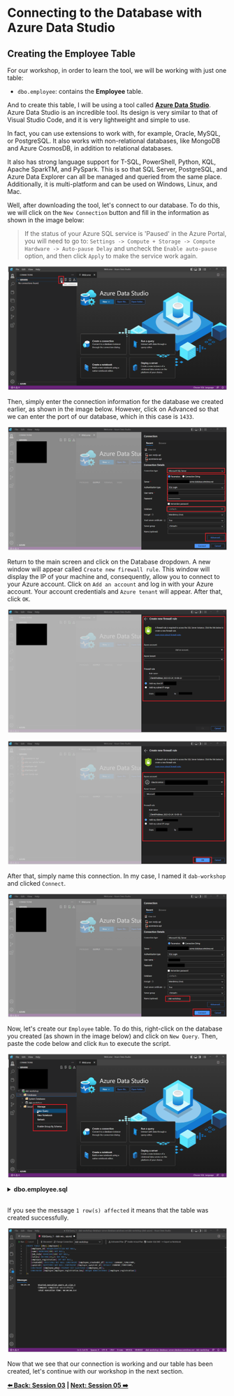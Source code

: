 # Connecting to the Database with Azure Data Studio 

## Creating the Employee Table 

For our workshop, in order to learn the tool, we will be working with just one table:

* `dbo.employee`: contains the **Employee** table. 

And to create this table, I will be using a tool called **[Azure Data Studio](https://azure.microsoft.com/products/data-studio/?WT.mc_id=javascript-75515-gllemos)**. Azure Data Studio is an incredible tool. Its design is very similar to that of Visual Studio Code, and it is very lightweight and simple to use.

In fact, you can use extensions to work with, for example, Oracle, MySQL, or PostgreSQL. It also works with non-relational databases, like MongoDB and Azure CosmosDB, in addition to relational databases.

It also has strong language support for T-SQL, PowerShell, Python, KQL, Apache SparkTM, and PySpark. This is so that SQL Server, PostgreSQL, and Azure Data Explorer can all be managed and queried from the same place. Additionally, it is multi-platform and can be used on Windows, Linux, and Mac.

Well, after downloading the tool, let's connect to our database. To do this, we will click on the `New Connection` button and fill in the information as shown in the image below:

> If the status of your Azure SQL service is 'Paused' in the Azure Portal, you will need to go to: `Settings -> Compute + Storage -> Compute Hardware -> Auto-pause Delay` and uncheck the `Enable auto-pause` option, and then click `Apply` to make the service work again.

![Azure Data Studio](./../../workshop-images/image-10.jpg)

Then, simply enter the connection information for the database we created earlier, as shown in the image below. However, click on Advanced so that we can enter the port of our database, which in this case is `1433`.

![Azure Data Studio](./../../workshop-images/image-11.jpg)

Return to the main screen and click on the Database dropdown. A new window will appear called `Create new firewall rule`. This window will display the IP of your machine and, consequently, allow you to connect to your Azure account. Click on `Add an account` and log in with your Azure account. Your account credentials and `Azure tenant` will appear. After that, click `OK`.


![Azure Data Studio](./../../workshop-images/image-12.jpg)

![Azure Data Studio](./../../workshop-images/image-13.jpg)

After that, simply name this connection. In my case, I named it `dab-workshop` and clicked `Connect`.

![Azure Data Studio](./../../workshop-images/image-14.jpg)

Now, let's create our `Employee` table. To do this, right-click on the database you created (as shown in the image below) and click on `New Query`. Then, paste the code below and click `Run` to execute the script.

![Azure Data Studio](./../../workshop-images/image-15.jpg)

<details><summary><b>dbo.employee.sql</b></summary>
<br/>

```sql
CREATE TABLE [dbo].[employees] (
    [employee_id] INT NOT NULL IDENTITY(1, 1) PRIMARY KEY,
    [name] NVARCHAR(100) NOT NULL,
    [job_role] NVARCHAR(100) NOT NULL,
    [salary] DECIMAL(12, 2) NOT NULL,
    [employee_registration] INT NOT NULL CONSTRAINT [Employee_employee_registration_key] UNIQUE NONCLUSTERED,
    [createdAt] DATETIME2 NOT NULL CONSTRAINT [Employee_createdAt_df] DEFAULT CURRENT_TIMESTAMP,
    [updateAt] DATETIME2 NOT NULL CONSTRAINT [Employee_updateAt_df] DEFAULT CURRENT_TIMESTAMP
);
```
</details>
<br/>

If you see the message `1 row(s) affected` it means that the table was created successfully.

![Azure Data Studio](./../../workshop-images/image-16.jpg)

Now that we see that our connection is working and our table has been created, let's continue with our workshop in the next section.

**[⬅️ Back: Session 03](./03-session.md) | **[Next: Session 05 ➡️](./05-session.md)****